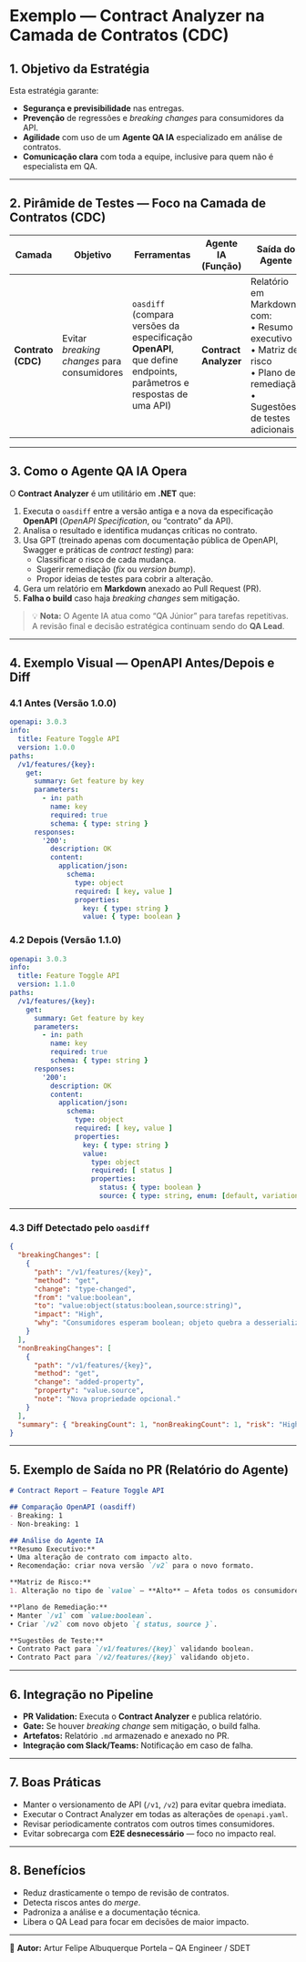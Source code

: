 # Exemplo — Contract Analyzer na Camada de Contratos (CDC)

## 1. Objetivo da Estratégia
Esta estratégia garante:

- **Segurança e previsibilidade** nas entregas.  
- **Prevenção** de regressões e *breaking changes* para consumidores da API.  
- **Agilidade** com uso de um **Agente QA IA** especializado em análise de contratos.  
- **Comunicação clara** com toda a equipe, inclusive para quem não é especialista em QA.  

---

## 2. Pirâmide de Testes — Foco na Camada de Contratos (CDC)

| Camada          | Objetivo                                     | Ferramentas                                                                 | Agente IA (Função)      | Saída do Agente                                                                                                                                          | Critério de Aprovação                                   |
| --------------- | -------------------------------------------- | --------------------------------------------------------------------------- | ----------------------- | -------------------------------------------------------------------------------------------------------------------------------------------------------- | ------------------------------------------------------- |
| **Contrato (CDC)** | Evitar *breaking changes* para consumidores | `oasdiff` (compara versões da especificação **OpenAPI**, que define endpoints, parâmetros e respostas de uma API) | **Contract Analyzer**   | Relatório em Markdown com:<br>• Resumo executivo<br>• Matriz de risco<br>• Plano de remediação<br>• Sugestões de testes adicionais                      | Nenhuma *breaking change* sem plano de mitigação        |

---

## 3. Como o Agente QA IA Opera

O **Contract Analyzer** é um utilitário em **.NET** que:

1. Executa o `oasdiff` entre a versão antiga e a nova da especificação **OpenAPI** (*OpenAPI Specification*, ou “contrato” da API).
2. Analisa o resultado e identifica mudanças críticas no contrato.
3. Usa GPT (treinado apenas com documentação pública de OpenAPI, Swagger e práticas de *contract testing*) para:
   - Classificar o risco de cada mudança.
   - Sugerir remediação (*fix* ou *version bump*).
   - Propor ideias de testes para cobrir a alteração.
4. Gera um relatório em **Markdown** anexado ao Pull Request (PR).
5. **Falha o build** caso haja *breaking changes* sem mitigação.

> 💡 **Nota:** O Agente IA atua como “QA Júnior” para tarefas repetitivas.  
> A revisão final e decisão estratégica continuam sendo do **QA Lead**.

---

## 4. Exemplo Visual — OpenAPI Antes/Depois e Diff

### 4.1 Antes (Versão 1.0.0)
```yaml
openapi: 3.0.3
info:
  title: Feature Toggle API
  version: 1.0.0
paths:
  /v1/features/{key}:
    get:
      summary: Get feature by key
      parameters:
        - in: path
          name: key
          required: true
          schema: { type: string }
      responses:
        '200':
          description: OK
          content:
            application/json:
              schema:
                type: object
                required: [ key, value ]
                properties:
                  key: { type: string }
                  value: { type: boolean }
```

### 4.2 Depois (Versão 1.1.0)
```yaml
openapi: 3.0.3
info:
  title: Feature Toggle API
  version: 1.1.0
paths:
  /v1/features/{key}:
    get:
      summary: Get feature by key
      parameters:
        - in: path
          name: key
          required: true
          schema: { type: string }
      responses:
        '200':
          description: OK
          content:
            application/json:
              schema:
                type: object
                required: [ key, value ]
                properties:
                  key: { type: string }
                  value:
                    type: object
                    required: [ status ]
                    properties:
                      status: { type: boolean }
                      source: { type: string, enum: [default, variation] }
```

---

### 4.3 Diff Detectado pelo `oasdiff`
```json
{
  "breakingChanges": [
    {
      "path": "/v1/features/{key}",
      "method": "get",
      "change": "type-changed",
      "from": "value:boolean",
      "to": "value:object(status:boolean,source:string)",
      "impact": "High",
      "why": "Consumidores esperam boolean; objeto quebra a desserialização."
    }
  ],
  "nonBreakingChanges": [
    {
      "path": "/v1/features/{key}",
      "method": "get",
      "change": "added-property",
      "property": "value.source",
      "note": "Nova propriedade opcional."
    }
  ],
  "summary": { "breakingCount": 1, "nonBreakingCount": 1, "risk": "High" }
}
```

---

## 5. Exemplo de Saída no PR (Relatório do Agente)

```markdown
# Contract Report – Feature Toggle API

## Comparação OpenAPI (oasdiff)
- Breaking: 1
- Non-breaking: 1

## Análise do Agente IA
**Resumo Executivo:**
• Uma alteração de contrato com impacto alto.  
• Recomendação: criar nova versão `/v2` para o novo formato.

**Matriz de Risco:**
1. Alteração no tipo de `value` — **Alto** — Afeta todos os consumidores que esperam boolean.

**Plano de Remediação:**
• Manter `/v1` com `value:boolean`.  
• Criar `/v2` com novo objeto `{ status, source }`.

**Sugestões de Teste:**
• Contrato Pact para `/v1/features/{key}` validando boolean.  
• Contrato Pact para `/v2/features/{key}` validando objeto.
```

---

## 6. Integração no Pipeline

- **PR Validation:** Executa o **Contract Analyzer** e publica relatório.  
- **Gate:** Se houver *breaking change* sem mitigação, o build falha.  
- **Artefatos:** Relatório `.md` armazenado e anexado no PR.  
- **Integração com Slack/Teams:** Notificação em caso de falha.

---

## 7. Boas Práticas

- Manter o versionamento de API (`/v1`, `/v2`) para evitar quebra imediata.  
- Executar o Contract Analyzer em todas as alterações de `openapi.yaml`.  
- Revisar periodicamente contratos com outros times consumidores.  
- Evitar sobrecarga com **E2E desnecessário** — foco no impacto real.

---

## 8. Benefícios

- Reduz drasticamente o tempo de revisão de contratos.  
- Detecta riscos antes do *merge*.  
- Padroniza a análise e a documentação técnica.  
- Libera o QA Lead para focar em decisões de maior impacto.  

---

📌 **Autor:** Artur Felipe Albuquerque Portela – QA Engineer / SDET  
